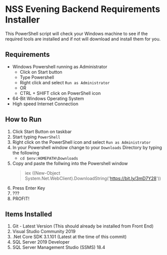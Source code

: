 # NSS Evening Backend Requirements Installer

This PowerShell script will check your Windows machine to see if the required tools are installed and if not will download and install them for you.

## Requirements

- Windows Powershell running as Administrator
  - Click on Start button
  - Type Powershell
  - Right click and select `Run as Administrator`
  - OR
  - CTRL + SHIFT click on PowerShell icon
- 64-Bit Windows Operating System
- High speed Internet Connection

## How to Run

1. Click Start Button on taskbar
1. Start typing `PowerShell`
1. Right click on the PowerShell icon and select `Run as Administrator`
1. In your Powershell window change to your `Downloads` Directory by typing the following
   - `cd $env:HOMEPATH\Downloads`
1. Copy and paste the follwing into the Powershell window
   > iex ((New-Object System.Net.WebClient).DownloadString('https://bit.ly/3mD7Y28'))
1. Press Enter Key
1. ???
1. PROFIT!

## Items Installed

1. Git - Latest Version (This should already be installed from Front End)
1. Visual Studio Community 2019
1. .Net Core SDK 3.1.101 (Latest at the time of this commit)
1. SQL Server 2019 Developer
1. SQL Server Management Studio (SSMS) 18.4
